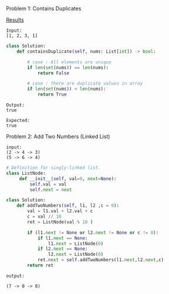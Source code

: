 Problem 1: Contains Duplicates

<a href="https://leetcode.com/submissions/detail/385782884/">Results</a>


```
Input:
[1, 2, 3, 1]
```


```python
class Solution:
    def containsDuplicate(self, nums: List[int]) -> bool:

        # case : All elements are unique
        if len(set(nums)) == len(nums):
            return False

        # case : there are duplicate values in array
        if len(set(nums)) < len(nums):
            return True
```

```
Output:
true

Expected:
true
```

Problem 2: Add Two Numbers (Linked List)

```
input:
(2 -> 4 -> 3)
(5 -> 6 -> 4)
```


```python
# Definition for singly-linked list.
class ListNode:
     def __init__(self, val=0, next=None):
         self.val = val
         self.next = next

class Solution:
    def addTwoNumbers(self, l1, l2 ,c = 0):
        val = l1.val + l2.val + c
        c = val // 10
        ret = ListNode(val % 10 )

        if (l1.next != None or l2.next != None or c != 0):
            if l1.next == None:
                l1.next = ListNode(0)
            if l2.next == None:
                l2.next = ListNode(0)
            ret.next = self.addTwoNumbers(l1.next,l2.next,c)
        return ret

```

```
output:

(7 -> 0 -> 8)
```
